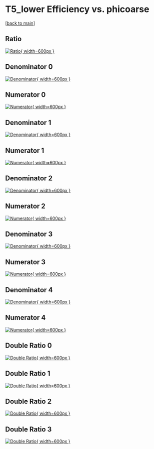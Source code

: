 # T5_lower Efficiency vs. phicoarse

[[back to main](./)]



## Ratio

[![Ratio](../mtv/var/T5_lower_base_211_1_eff_phicoarse.png){ width=600px }](../mtv/var/T5_lower_base_211_1_eff_phicoarse.pdf)

## Denominator 0

[![Denominator](../mtv/den/T5_lower_base_211_1_eff_phicoarse_den0.png){ width=600px }](../mtv/den/T5_lower_base_211_1_eff_phicoarse_den0.pdf)

## Numerator 0

[![Numerator](../mtv/num/T5_lower_base_211_1_eff_phicoarse_num0.png){ width=600px }](../mtv/num/T5_lower_base_211_1_eff_phicoarse_num0.pdf)

## Denominator 1

[![Denominator](../mtv/den/T5_lower_base_211_1_eff_phicoarse_den1.png){ width=600px }](../mtv/den/T5_lower_base_211_1_eff_phicoarse_den1.pdf)

## Numerator 1

[![Numerator](../mtv/num/T5_lower_base_211_1_eff_phicoarse_num1.png){ width=600px }](../mtv/num/T5_lower_base_211_1_eff_phicoarse_num1.pdf)

## Denominator 2

[![Denominator](../mtv/den/T5_lower_base_211_1_eff_phicoarse_den2.png){ width=600px }](../mtv/den/T5_lower_base_211_1_eff_phicoarse_den2.pdf)

## Numerator 2

[![Numerator](../mtv/num/T5_lower_base_211_1_eff_phicoarse_num2.png){ width=600px }](../mtv/num/T5_lower_base_211_1_eff_phicoarse_num2.pdf)

## Denominator 3

[![Denominator](../mtv/den/T5_lower_base_211_1_eff_phicoarse_den3.png){ width=600px }](../mtv/den/T5_lower_base_211_1_eff_phicoarse_den3.pdf)

## Numerator 3

[![Numerator](../mtv/num/T5_lower_base_211_1_eff_phicoarse_num3.png){ width=600px }](../mtv/num/T5_lower_base_211_1_eff_phicoarse_num3.pdf)

## Denominator 4

[![Denominator](../mtv/den/T5_lower_base_211_1_eff_phicoarse_den4.png){ width=600px }](../mtv/den/T5_lower_base_211_1_eff_phicoarse_den4.pdf)

## Numerator 4

[![Numerator](../mtv/num/T5_lower_base_211_1_eff_phicoarse_num4.png){ width=600px }](../mtv/num/T5_lower_base_211_1_eff_phicoarse_num4.pdf)

## Double Ratio 0

[![Double Ratio](../mtv/ratio/T5_lower_base_211_1_eff_phicoarse_ratio0.png){ width=600px }](../mtv/ratio/T5_lower_base_211_1_eff_phicoarse_ratio0.pdf)

## Double Ratio 1

[![Double Ratio](../mtv/ratio/T5_lower_base_211_1_eff_phicoarse_ratio1.png){ width=600px }](../mtv/ratio/T5_lower_base_211_1_eff_phicoarse_ratio1.pdf)

## Double Ratio 2

[![Double Ratio](../mtv/ratio/T5_lower_base_211_1_eff_phicoarse_ratio2.png){ width=600px }](../mtv/ratio/T5_lower_base_211_1_eff_phicoarse_ratio2.pdf)

## Double Ratio 3

[![Double Ratio](../mtv/ratio/T5_lower_base_211_1_eff_phicoarse_ratio3.png){ width=600px }](../mtv/ratio/T5_lower_base_211_1_eff_phicoarse_ratio3.pdf)

